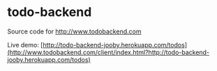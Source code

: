 # todo-backend
Source code for http://www.todobackend.com

Live demo: [http://todo-backend-jooby.herokuapp.com/todos](http://www.todobackend.com/client/index.html?http://todo-backend-jooby.herokuapp.com/todos)

